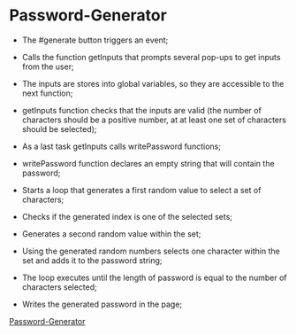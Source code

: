 # Password-Generator

- The #generate button triggers an event;

- Calls the function getInputs that prompts several pop-ups to get inputs from the user;

- The inputs are stores into global variables, so they are accessible to the next function;

- getInputs function checks that the inputs are valid (the number of characters should be a positive number, at at least one set of characters should be selected);

- As a last task getInputs calls writePassword functions;

- writePassword function declares an empty string that will contain the password;

- Starts a loop that generates a first random value to select a set of characters;

- Checks if the generated index is one of the selected sets;

- Generates a second random value within the set;

- Using the generated random numbers selects one character within the set and adds it to the password string;

- The loop executes until the length of password is equal to the number of characters selected;

- Writes the generated password in the page;

[Password-Generator](https://gio86krt.github.io/Password-Generator/)
